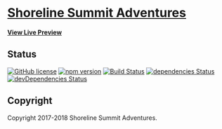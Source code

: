 # [Shoreline Summit Adventures](http://shorelinesummitadventures.com/)

**[View Live Preview](http://shorelinesummitadventures.com/)**

## Status

[![GitHub license](https://img.shields.io/badge/license-MIT-blue.svg)](https://raw.githubusercontent.com/jackjunliu/shorelinesummit/master/LICENSE)
[![npm version](https://img.shields.io/npm/v/startbootstrap-modern-business.svg)](https://www.npmjs.com/package/startbootstrap-modern-business)
[![Build Status](https://travis-ci.org/jackjunliu/shorelinesummit.svg?branch=master)](https://travis-ci.org/jackjunliu/shorelinesummit)
[![dependencies Status](https://david-dm.org/jackjunliu/shorelinesummit/status.svg)](https://david-dm.org/jackjunliu/shorelinesummit)
[![devDependencies Status](https://david-dm.org/jackjunliu/shorelinesummit/dev-status.svg)](https://david-dm.org/jackjunliu/shorelinesummit?type=dev)



## Copyright

Copyright 2017-2018 Shoreline Summit Adventures.
